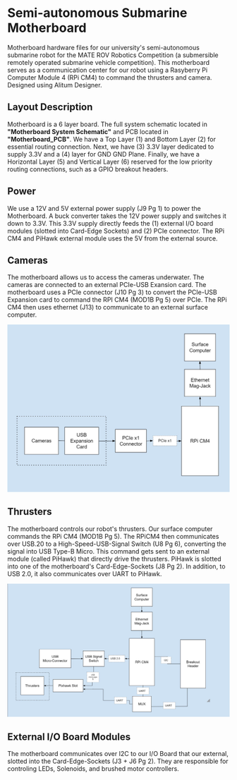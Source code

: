 # Semi-autonomous Submarine Motherboard 
Motherboard hardware files for our university's semi-autonomous submarine robot for the MATE ROV Robotics Competition (a submersible remotely operated submarine vehicle competition). This motherboard serves as a communication center for our robot using a Rasyberry Pi Computer Module 4 (RPi CM4) to command the thrusters and camera. Designed using Alitum Designer. 

Layout Description
---
Motherboard is a 6 layer board. The full system schematic located in **"Motherboard System Schematic"** and PCB located in **"Motherboard_PCB"**. We have a Top Layer (1) and Bottom Layer (2) for essential routing connection. Next, we have (3) 3.3V layer dedicated to supply 3.3V and a (4) layer for GND GND Plane. Finally, we have a Horizontal Layer (5) and Vertical Layer (6) reserved for the low priority routing connections, such as a GPIO breakout headers. 

Power
---
We use a 12V and 5V external power supply (J9 Pg 1) to power the Motherboard. A buck converter takes the 12V power supply and switches it down to 3.3V. This 3.3V supply directly feeds the (1) external I/O board modules (slotted into Card-Edge Sockets) and (2) PCIe connector. The RPi CM4 and PiHawk external module uses the 5V from the external source.  

Cameras
---
The motherboard allows us to access the cameras underwater. The cameras are connected to an external PCIe-USB Exansion card. The motherboard uses a PCIe connector (J10 Pg 3) to convert the PCIe-USB Expansion card to command the RPI CM4 (MOD1B Pg 5) over PCIe. The RPi CM4 then uses ethernet (J13) to communicate to an external surface computer. 

![alt text](https://github.com/nnh12/ROV-Motherboard-2022/blob/main/Blocked%20Diagrams/Images/Motherboard%20Camera%20Block%20Diagram.jpg)

Thrusters
---
The motherboard controls our robot's thrusters. Our surface computer commands the RPi CM4 (MOD1B Pg 5). The RPiCM4 then communicates over USB.20 to a High-Speed-USB-Signal Switch (U8 Pg 6), converting the signal into USB Type-B Micro. This command gets sent to an external module (called PiHawk) that directly drive the thrusters. PiHawk is slotted into one of the motherboard's Card-Edge-Sockets (J8 Pg 2). In addition, to USB 2.0, it also communicates over UART to PiHawk.

![alt text](https://github.com/nnh12/ROV-Motherboard-2022/blob/main/Blocked%20Diagrams/Images/Motherboard%20Thruster%20Diagram.jpg)

External I/O Board Modules
---
The motherboard communicates over I2C to our I/O Board that our external, slotted into the Card-Edge-Sockets (J3 + J6 Pg 2). They are responsible for controling LEDs, Solenoids, and  brushed motor controllers. 
  


